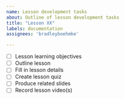 ```yaml
---
name: Lesson development tasks
about: Outline of lesson development tasks
title: "Lesson XX"
labels: documentation
assignees: 'bradleyboehmke'

---
```


- [ ] Lesson learning objectives
- [ ] Outline lesson
- [ ] Fill in lesson details
- [ ] Create lesson quiz
- [ ] Produce related slides
- [ ] Record lesson video(s)
